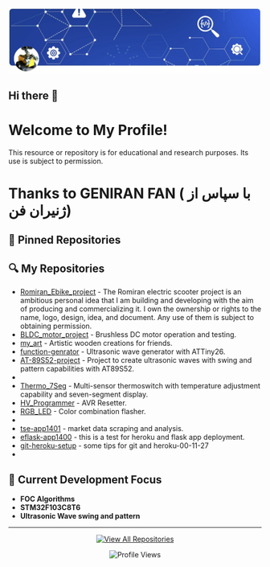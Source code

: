 <!-- ===================== SEO METADATA ===================== -->
<!-- Hidden elements for search engines (won't display visually) -->
<meta name="description" content=" electric scooter & BLDC motor control projects by RomiranE-bike - STM32 firmware and FOC motor control">
<meta name="keywords" content="electric scooter, e-bike, STM32, BLDC motor, FOC algorithm, open-source hardware, RomiranE-bike ,romiran-e-bike-controller-schematic,iran ,mazandaran,mahmoud esmaeili">
<link rel="canonical" href="https://github.com/RomiranE-bike/RomiranE-bike">

<!-- ===================== PROFILE HEADER ===================== -->
<div align="center">
  <!-- Profile image with alt text for accessibility -->
  <img src="https://raw.githubusercontent.com/RomiranE-bike/RomiranE-bike/main/romiran-e-bike-controller-schematic.jpg" width="1800" alt="Romiran E-Bike Projects Logo">
  
</div>


<!-- ![My Profile Image](https://raw.githubusercontent.com/RomiranE-bike/RomiranE-bike/main/profile.jpg)-->
## Hi there 👋
# Welcome to My Profile!
This resource or repository is for educational and research purposes. Its use is subject to permission.
# 
# Thanks to GENIRAN FAN ( با سپاس از ژنیران فن)

## 📌 Pinned Repositories
<!--START_SECTION:automated-pins-->
<!-- Automatically generated pins will appear here -->
<!--END_SECTION:automated-pins-->


## 🔍 My Repositories 
- [Romiran_Ebike_project](https://github.com/RomiranE-bike/Romiran_Ebike_project) - The Romiran electric scooter project is an ambitious personal idea that I am building and developing with the aim of producing and commercializing it. I own the ownership or rights to the name, logo, design, idea, and document. Any use of them is subject to obtaining permission.
- [BLDC_motor_project](https://github.com/RomiranE-bike/BLDC_motor_project) - Brushless DC motor operation and testing.
- [my_art](https://github.com/RomiranE-bike/my_art) - Artistic wooden creations for friends.
- [function-genrator](https://github.com/RomiranE-bike/function-genrator) - Ultrasonic wave generator with ATTiny26.  
- [AT-89S52-project](https://github.com/RomiranE-bike/AT-89S52-project) - Project to create ultrasonic waves with swing and pattern capabilities with AT89S52.
- 
- [Thermo_7Seg](https://github.com/RomiranE-bike/Thermo_7Seg) - 
Multi-sensor thermoswitch with temperature adjustment capability and seven-segment display.
- [HV_Programmer](https://github.com/RomiranE-bike/HV_Programmer) - AVR Resetter.
- [RGB_LED](https://github.com/RomiranE-bike/RGB_LED) - Color combination flasher.
- 
- [tse-app1401](https://github.com/RomiranE-bike/tse-app1401) - market data scraping and analysis.
- [eflask-app1400](https://github.com/RomiranE-bike/eflask-app1400) - this is a test for heroku and flask app deployment.
- [git-heroku-setup](https://github.com/RomiranE-bike/git-heroku-setup) - some tips for git and heroku-00-11-27
- 


## 🌱 Current Development Focus

- **FOC Algorithms**
- **STM32F103C8T6**
- **Ultrasonic Wave swing and pattern**

---

<div align="center">
  
  [![View All Repositories](https://img.shields.io/badge/Explore_All_Projects-View_Repository_List-8A2BE2)](https://github.com/RomiranE-bike?tab=repositories)
  
  ![Profile Views](https://komarev.com/ghpvc/?username=RomiranE-bike&color=blueviolet&label=Profile+Views)

</div>


  
<!--
**********************************
**RomiranE-bike/RomiranE-bike** is a ✨ _special_ ✨ repository because its `README.md` (this file) appears on your GitHub profile.

Here are some ideas to get you started:

- 🔭 I’m currently working on ...
- 🌱 I’m currently learning ...
- 👯 I’m looking to collaborate on ...
- 🤔 I’m looking for help with ...
- 💬 Ask me about ...
- 📫 How to reach me: ...
- 😄 Pronouns: ...
- ⚡ Fun fact: ...
*******************************************
-->
